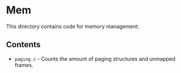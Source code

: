 # Mem
This directory contains code for memory management.

## Contents
- `paging.c` - Counts the amount of paging structures and unmapped frames.
